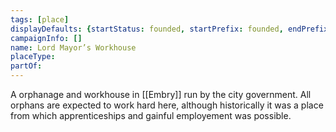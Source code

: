 ```yaml
---
tags: [place]
displayDefaults: {startStatus: founded, startPrefix: founded, endPrefix: destroyed, endStatus: destroyed}
campaignInfo: []
name: Lord Mayor’s Workhouse
placeType:
partOf:
---
```


A orphanage and workhouse in [[Embry]] run by the city government. All orphans are expected to work hard here, although historically it was a place from which apprenticeships and gainful employement was possible.
